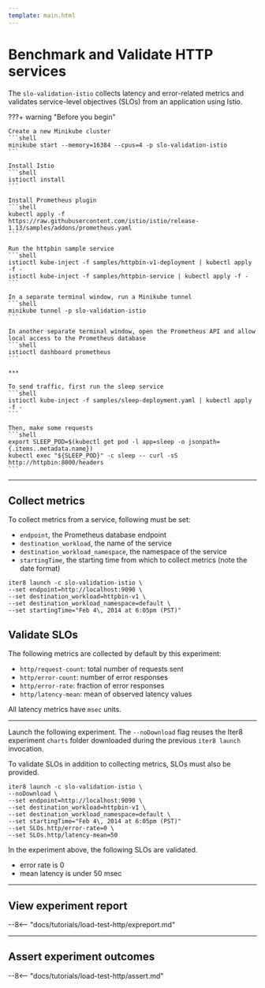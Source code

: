 ```yaml
---
template: main.html
---
```


# Benchmark and Validate HTTP services

The `slo-validation-istio` collects latency and error-related metrics and validates service-level objectives (SLOs) from an application using Istio.

<!-- <p align='center'>
  <img alt-text="load-test-http" src="../images/http-overview.png" width="90%" />
</p> -->

<!-- ***

--8<-- "docs/tutorials/load-test-http/usecases.md"

*** -->

???+ warning "Before you begin"
    <!-- Run the [httpbin](https://httpbin.org) sample service from a separate terminal.
    ```shell
    docker run -p 80:80 kennethreitz/httpbin
    ```
    You can also use [Podman](https://podman.io) or other alternatives to Docker in the above command. -->

    Create a new Minikube cluster
    ```shell
    minikube start --memory=16384 --cpus=4 -p slo-validation-istio
    ```

    Install Istio
    ```shell
    istioctl install
    ```

    Install Prometheus plugin
    ```shell
    kubectl apply -f https://raw.githubusercontent.com/istio/istio/release-1.13/samples/addons/prometheus.yaml
    ```

    Run the httpbin sample service
    ```shell
    istioctl kube-inject -f samples/httpbin-v1-deployment | kubectl apply -f -
    istioctl kube-inject -f samples/httpbin-service | kubectl apply -f -
    ```

    In a separate terminal window, run a Minikube tunnel 
    ```shell
    minikube tunnel -p slo-validation-istio
    ```

    In another separate terminal window, open the Prometheus API and allow local access to the Prometheus database
    ```shell
    istioctl dashboard prometheus
    ```

    ***

    To send traffic, first run the sleep service
    ```shell
    istioctl kube-inject -f samples/sleep-deployment.yaml | kubectl apply -f -
    ```

    Then, make some requests
    ```shell
    export SLEEP_POD=$(kubectl get pod -l app=sleep -o jsonpath={.items..metadata.name})
    kubectl exec "${SLEEP_POD}" -c sleep -- curl -sS http://httpbin:8000/headers
    ```
***

## Collect metrics
To collect metrics from a service, following must be set:

- `endpoint`, the Prometheus database endpoint
- `destination_workload`, the name of the service
- `destination_workload_namespace`, the namespace of the service 
- `startingTime`, the starting time from which to collect metrics (note the date format)

```shell
iter8 launch -c slo-validation-istio \
--set endpoint=http://localhost:9090 \
--set destination_workload=httpbin-v1 \
--set destination_workload_namespace=default \
--set startingTime="Feb 4\, 2014 at 6:05pm (PST)"
```

## Validate SLOs

The following metrics are collected by default by this experiment:

- `http/request-count`: total number of requests sent
- `http/error-count`: number of error responses
- `http/error-rate`: fraction of error responses
- `http/latency-mean`: mean of observed latency values

All latency metrics have `msec` units.

***

Launch the following experiment. The `--noDownload` flag reuses the Iter8 experiment `charts` folder downloaded during the previous `iter8 launch` invocation.

To validate SLOs in addition to collecting metrics, SLOs must also be provided.

```shell
iter8 launch -c slo-validation-istio \
--noDownload \
--set endpoint=http://localhost:9090 \
--set destination_workload=httpbin-v1 \
--set destination_workload_namespace=default \
--set startingTime="Feb 4\, 2014 at 6:05pm (PST)"
--set SLOs.http/error-rate=0 \
--set SLOs.http/latency-mean=50
```

In the experiment above, the following SLOs are validated.

- error rate is 0
- mean latency is under 50 msec

***

## View experiment report

--8<-- "docs/tutorials/load-test-http/expreport.md"

***

## Assert experiment outcomes

--8<-- "docs/tutorials/load-test-http/assert.md"

